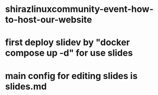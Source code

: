 # shirazlinuxcommunity-event-how-to-host-our-website
# first deploy slidev by "docker compose up -d" for use slides
# main config for editing slides is slides.md
